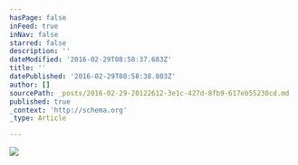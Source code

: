 ```yaml
---
hasPage: false
inFeed: true
inNav: false
starred: false
description: ''
dateModified: '2016-02-29T08:58:37.683Z'
title: ''
datePublished: '2016-02-29T08:58:38.803Z'
author: []
sourcePath: _posts/2016-02-29-20122612-3e1c-427d-8fb9-617eb55230cd.md
published: true
_context: 'http://schema.org'
_type: Article

---
```

![](https://the-grid-user-content.s3-us-west-2.amazonaws.com/63c1cd45-e32f-4357-ac1e-f55e2e65dade.jpg)